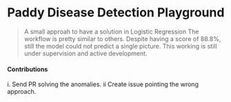 # Paddy Disease Detection Playground
> A small approah to have a solution in Logistic Regression
The workflow is pretty similar to others.
Despite having a score of 88.8%, still the model could not predict a single picture.
This working is still under supervision and active development.

#### Contributions
i.  Send PR solving the anomalies.
ii  Create issue pointing the wrong approach.